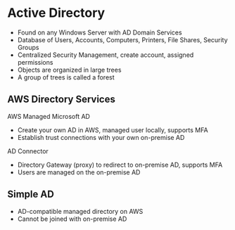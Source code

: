 # Active Directory

- Found on any Windows Server with AD Domain Services
- Database of Users, Accounts, Computers, Printers, File Shares, Security Groups
- Centralized Security Management, create account, assigned permissions
- Objects are organized in large trees
- A group of trees is called a forest

## AWS Directory Services

AWS Managed Microsoft AD
- Create your own AD in AWS, managed user locally, supports MFA
- Establish trust connections with your own on-premise AD

AD Connector
- Directory Gateway (proxy) to redirect to on-premise AD, supports MFA
- Users are managed on the on-premise AD

## Simple AD
- AD-compatible managed directory on AWS
- Cannot be joined with on-premise AD